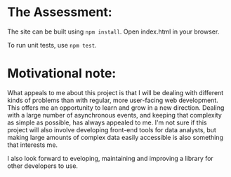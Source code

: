# The Assessment:
The site can be built using `npm install`. Open index.html in your browser.

To run unit tests, use `npm test`.

# Motivational note:

What appeals to me about this project is that I will be dealing with different kinds of problems than with
regular, more user-facing web development. This offers me an opportunity to learn and grow in a new direction.
Dealing with a large number of asynchronous events, and keeping that complexity as simple as possible, has
always appealed to me. I'm not sure if this project will also involve developing front-end tools for data
analysts, but making large amounts of complex data easily accessible is also something that interests me.

I also look forward to eveloping, maintaining and improving a library for other developers to use.
